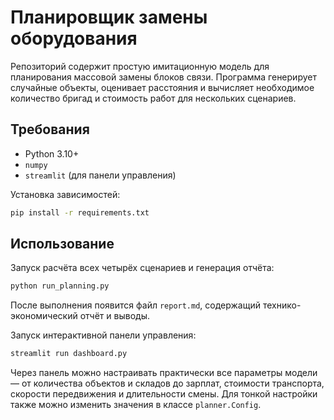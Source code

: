 # Планировщик замены оборудования

Репозиторий содержит простую имитационную модель для планирования массовой замены блоков связи. Программа генерирует случайные объекты, оценивает расстояния и вычисляет необходимое количество бригад и стоимость работ для нескольких сценариев.

## Требования

- Python 3.10+
- `numpy`
- `streamlit` (для панели управления)

Установка зависимостей:

```bash
pip install -r requirements.txt
```

## Использование

Запуск расчёта всех четырёх сценариев и генерация отчёта:

```bash
python run_planning.py
```
После выполнения появится файл `report.md`, содержащий технико-экономический отчёт и выводы.

Запуск интерактивной панели управления:

```bash
streamlit run dashboard.py
```

Через панель можно настраивать практически все параметры модели — от количества объектов и складов до зарплат, стоимости транспорта, скорости передвижения и длительности смены. Для тонкой настройки также можно изменить значения в классе `planner.Config`.
